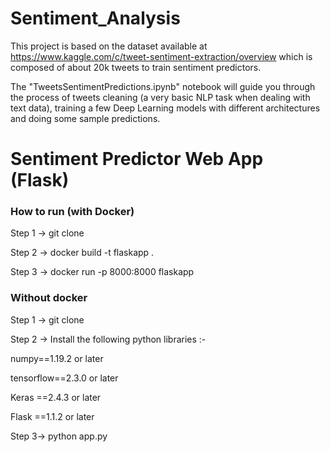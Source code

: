 # Sentiment_Analysis 

This project is based on the dataset available at https://www.kaggle.com/c/tweet-sentiment-extraction/overview which is composed of about 20k tweets to train sentiment predictors.

The "TweetsSentimentPredictions.ipynb" notebook will guide you through the process of tweets cleaning (a very basic NLP task when dealing with text data), training a few Deep Learning models with different architectures and doing some sample predictions. 


# Sentiment Predictor Web App (Flask)

### How to run (with Docker)

Step 1 -> git clone

Step 2 -> docker build -t flaskapp .

Step 3 -> docker run -p 8000:8000 flaskapp


### Without docker 

Step 1 -> git clone

Step 2 -> Install the following python libraries :-

numpy==1.19.2 or later

tensorflow==2.3.0 or later

Keras ==2.4.3 or later

Flask ==1.1.2 or later

Step 3-> python app.py



